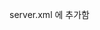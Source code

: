 server.xml 에 추가함
<Context docBase="springBoard" path="/springBoard" reloadable="true" source="org.eclipse.jst.jee.server:springBoard">
					<ResourceLink global="jdbc/Oracle" name="jdbc/Oracle" type="javax.sql.DataSource"/>
				</Context>
